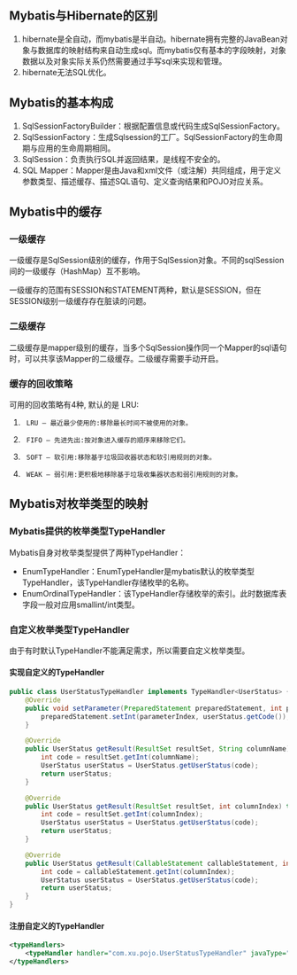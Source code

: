 ## Mybatis与Hibernate的区别

1.  hibernate是全自动，而mybatis是半自动。hibernate拥有完整的JavaBean对象与数据库的映射结构来自动生成sql。而mybatis仅有基本的字段映射，对象数据以及对象实际关系仍然需要通过手写sql来实现和管理。
2.  hibernate无法SQL优化。

## Mybatis的基本构成

1. SqlSessionFactoryBuilder：根据配置信息或代码生成SqlSessionFactory。
2. SqlSessionFactory：生成Sqlsession的工厂。SqlSessionFactory的生命周期与应用的生命周期相同。
3. SqlSession：负责执行SQL并返回结果，是线程不安全的。
4. SQL Mapper：Mapper是由Java和xml文件（或注解）共同组成，用于定义参数类型、描述缓存、描述SQL语句、定义查询结果和POJO对应关系。

## Mybatis中的缓存

### 一级缓存

一级缓存是SqlSession级别的缓存，作用于SqlSession对象。不同的sqlSession间的一级缓存（HashMap）互不影响。

一级缓存的范围有SESSION和STATEMENT两种，默认是SESSION，但在SESSION级别一级缓存存在脏读的问题。

### 二级缓存

二级缓存是mapper级别的缓存，当多个SqlSession操作同一个Mapper的sql语句时，可以共享该Mapper的二级缓存。二级缓存需要手动开启。

### 缓存的回收策略

可用的回收策略有4种, 默认的是 LRU:

1.      LRU – 最近最少使用的:移除最长时间不被使用的对象。

2.      FIFO – 先进先出:按对象进入缓存的顺序来移除它们。

3.      SOFT – 软引用:移除基于垃圾回收器状态和软引用规则的对象。

4.      WEAK – 弱引用:更积极地移除基于垃圾收集器状态和弱引用规则的对象。





## Mybatis对枚举类型的映射

### Mybatis提供的枚举类型TypeHandler

Mybatis自身对枚举类型提供了两种TypeHandler：

- EnumTypeHandler：EnumTypeHandler是mybatis默认的枚举类型TypeHandler，该TypeHandler存储枚举的名称。
- EnumOrdinalTypeHandler：该TypeHandler存储枚举的索引。此时数据库表字段一般对应用smallint/int类型。

### 自定义枚举类型TypeHandler

由于有时默认TypeHandler不能满足需求，所以需要自定义枚举类型。

#### 实现自定义的TypeHandler

```java
public class UserStatusTypeHandler implements TypeHandler<UserStatus> {
    @Override
    public void setParameter(PreparedStatement preparedStatement, int parameterIndex, UserStatus userStatus, JdbcType jdbcType)throws SQLException {
        preparedStatement.setInt(parameterIndex, userStatus.getCode());
    }

    @Override
    public UserStatus getResult(ResultSet resultSet, String columnName) throws SQLException {
        int code = resultSet.getInt(columnName);
        UserStatus userStatus = UserStatus.getUserStatus(code);
        return userStatus;
    }

    @Override
    public UserStatus getResult(ResultSet resultSet, int columnIndex) throws SQLException {
        int code = resultSet.getInt(columnIndex);
        UserStatus userStatus = UserStatus.getUserStatus(code);
        return userStatus;
    }

    @Override
    public UserStatus getResult(CallableStatement callableStatement, int columnIndex) throws SQLException {
        int code = callableStatement.getInt(columnIndex);
        UserStatus userStatus = UserStatus.getUserStatus(code);
        return userStatus;
    }
}
```

#### 注册自定义的TypeHandler

```xml
<typeHandlers>
    <typeHandler handler="com.xu.pojo.UserStatusTypeHandler" javaType="com.xu.pojo.UserStatus"/>
</typeHandlers>
```

